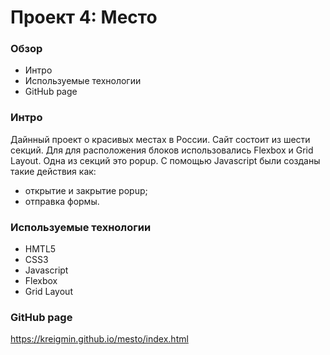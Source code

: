 # Проект 4: Место

### Обзор

* Интро
* Используемые технологии
* GitHub page

### Интро
Дайнный проект о красивых местах в России. Сайт состоит из шести секций. Для для расположения блоков использовались Flexbox и Grid Layout. Одна из секций это popup. C помощью Javascript были созданы такие действия как:

* открытие и закрытие popup;
* отправка формы.

### Используемые технологии

* HMTL5
* CSS3
* Javascript
* Flexbox
* Grid Layout

### GitHub page

https://kreigmin.github.io/mesto/index.html
